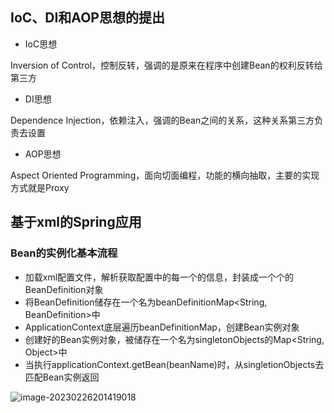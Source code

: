 ## IoC、DI和AOP思想的提出

- IoC思想

Inversion of Control，控制反转，强调的是原来在程序中创建Bean的权利反转给第三方

- DI思想

Dependence Injection，依赖注入，强调的Bean之间的关系，这种关系第三方负责去设置

- AOP思想

Aspect Oriented Programming，面向切面编程，功能的横向抽取，主要的实现方式就是Proxy



## 基于xml的Spring应用

### Bean的实例化基本流程

- 加载xml配置文件，解析获取配置中的每一个<bean>的信息，封装成一个个的BeanDefinition对象
- 将BeanDefinition储存在一个名为beanDefinitionMap<String, BeanDefinition>中
- ApplicationContext底层遍历beanDefinitionMap，创建Bean实例对象
- 创建好的Bean实例对象，被储存在一个名为singletonObjects的Map<String, Object>中
- 当执行applicationContext.getBean(beanName)时，从singletionObjects去匹配Bean实例返回

![image-20230226201419018](C:\Users\29793\AppData\Roaming\Typora\typora-user-images\image-20230226201419018.png)


